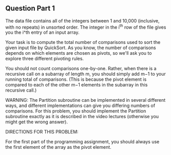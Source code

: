 
## Question Part 1

The data file contains all of the integers between 1 and 10,000 (inclusive, with no repeats) in unsorted order. The integer in the i<sup>th</sup> row of the file gives you the i^th entry of an input array.

Your task is to compute the total number of comparisons used to sort the given input file by QuickSort. As you know, the number of comparisons depends on which elements are chosen as pivots, so we'll ask you to explore three different pivoting rules.

You should not count comparisons one-by-one. Rather, when there is a recursive call on a subarray of length m, you should simply add m−1 to your running total of comparisons. (This is because the pivot element is compared to each of the other m−1 elements in the subarray in this recursive call.)

WARNING: The Partition subroutine can be implemented in several different ways, and different implementations can give you differing numbers of comparisons. For this problem, you should implement the Partition subroutine exactly as it is described in the video lectures (otherwise you might get the wrong answer).


DIRECTIONS FOR THIS PROBLEM:

For the first part of the programming assignment, you should always use the first element of the array as the pivot element.
